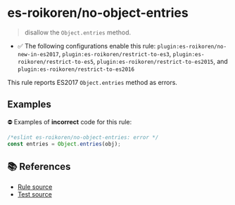 # es-roikoren/no-object-entries
> disallow the `Object.entries` method.

- ✅ The following configurations enable this rule: `plugin:es-roikoren/no-new-in-es2017`, `plugin:es-roikoren/restrict-to-es3`, `plugin:es-roikoren/restrict-to-es5`, `plugin:es-roikoren/restrict-to-es2015`, and `plugin:es-roikoren/restrict-to-es2016`

This rule reports ES2017 `Object.entries` method as errors.

## Examples

⛔ Examples of **incorrect** code for this rule:

```js
/*eslint es-roikoren/no-object-entries: error */
const entries = Object.entries(obj);
```

## 📚 References

- [Rule source](https://github.com/roikoren755/eslint-plugin-es/blob/v0.0.7/src/rules/no-object-entries.ts)
- [Test source](https://github.com/roikoren755/eslint-plugin-es/blob/v0.0.7/tests/src/rules/no-object-entries.ts)
